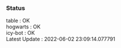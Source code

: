 ### Status


table : OK  
hogwarts : OK  
icy-bot : OK  
Latest Update : 2022-06-02 23:09:14.077791
